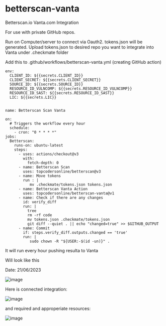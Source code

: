 # betterscan-vanta
Betterscan.io Vanta.com Integration

For use with private GitHub repos.

Run on Computer/server to connect via Oauth2. tokens.json will be generated. Upload tokens.json to desired repo you want to integrate into Vanta under .checkmate folder

Add this to .github/workflows/betterscan-vanta.yml (creating GitHub action)


```
env:
  CLIENT_ID: ${{secrets.CLIENT_ID}}
  CLIENT_SECRET: ${{secrets.CLIENT_SECRET}}
  SOURCE_ID: ${{secrets.SOURCE_ID}}
  RESOURCE_ID_VULNCOMP: ${{secrets.RESOURCE_ID_VULNCOMP}}
  RESOURCE_ID_SAST: ${{secrets.RESOURCE_ID_SAST}}
  LIC: ${{secrets.LIC}}
  

name: Betterscan Scan Vanta

on:
  # Triggers the workflow every hour
  schedule:
    - cron: "0 * * * *"
jobs:
  Betterscan:
    runs-on: ubuntu-latest
    steps:
      - uses: actions/checkout@v3
        with:
          fetch-depth: 0
      - name: Betterscan Scan
        uses: topcodersonline/betterscan@v3
      - name: Move tokens
        run : |
           mv .checkmate/tokens.json tokens.json
      - name: Betterscan Vanta Action
        uses: topcodersonline/betterscan-vanta@v1
      - name: Check if there are any changes
        id: verify_diff
        run: |
          tree
          rm -rf code
          mv tokens.json .checkmate/tokens.json
          git diff --quiet . || echo "changed=true" >> $GITHUB_OUTPUT
      - name: Commit
        if: steps.verify_diff.outputs.changed == 'true'
        run: |
           sudo chown -R "${USER:-$(id -un)}" .
```

It will run every hour pushing resulta to Vanta

Will look like this

Date: 21/06/2023

![image](https://github.com/marcinguy/betterscan-vanta/assets/20355405/a1b25054-330e-4637-959d-c8c232bfb837)

Here is connected integration:

![image](https://github.com/marcinguy/betterscan-vanta/assets/20355405/a1f24f9c-ff5a-4191-8368-3f2417000b89)

and required and approperiate resources:

![image](https://github.com/marcinguy/betterscan-vanta/assets/20355405/b6f17219-c519-4915-a70a-861812535903)

